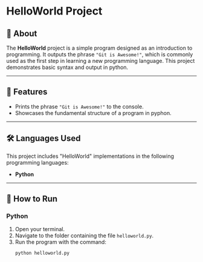 # HelloWorld Project

## 📖 About
The **HelloWorld** project is a simple program designed as an introduction to programming. It outputs the phrase `"Git is Awesome!"`, which is commonly used as the first step in learning a new programming language. This project demonstrates basic syntax and output in python.

---

## 🚀 Features
- Prints the phrase `"Git is Awesome!"` to the console.
- Showcases the fundamental structure of a program in pyphon.

---

## 🛠️ Languages Used
This project includes "HelloWorld" implementations in the following programming languages:
- **Python**

---

## 🔧 How to Run
### **Python**
1. Open your terminal.
2. Navigate to the folder containing the file `helloworld.py`.
3. Run the program with the command:
   ```bash
   python helloworld.py
